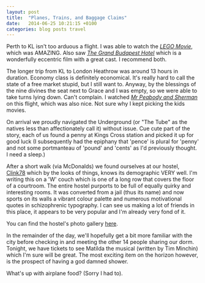 ```yaml
---
layout: post
title:  "Planes, Trains, and Baggage Claims"
date:   2014-06-25 10:21:15 +0100
categories: blog posts travel
---
```


Perth to KL isn't too arduous a flight. I was able to watch the [*LEGO Movie*](http://www.imdb.com/title/tt1490017/), which was AMAZING. Also saw [*The Grand Budapest Hotel*](http://www.imdb.com/title/tt2278388/) which is a wonderfully eccentric film with a great cast. I recommend both.

The longer trip from KL to London Heathrow was around 13 hours in duration. 
Economy class is definitely economical. It's really hard to call the state of a free market stupid, but I still want to. Anyway, by the blessings of the nine divines the seat next to Grace and I was empty, so we were able to take turns lying down. Can't complain. I watched [*Mr Peabody and Sherman*](http://www.imdb.com/title/tt0864835/) on this flight, which was also nice. Not sure why I kept picking the kids movies.

On arrival we proudly navigated the Underground (or "The Tube" as the natives less than affectionately call it) without issue. Cue cute part of the story, each of us found a penny at Kings Cross station and picked it up for good luck (I subsequently had the epiphany that 'pence' is plural for 'penny' and not some portmanteau of 'pound' and 'cents' as I'd previously thought. I need a sleep.)

After a short walk (via McDonalds) we found ourselves at our hostel, [Clink78](http://www.clinkhostels.com/78) which by the looks of things, knows its demographic VERY well. I'm writing this on a 'W' couch which is one of a long row that covers the floor of a courtroom. The entire hostel purports to be full of equally quirky and interesting rooms. It was converted from a jail (thus its name) and now sports on its walls a vibrant colour palette and numerous motivational quotes in schizophrenic typography. I can see us making a lot of friends in this place, it appears to be very popular and I'm already very fond of it.

You can find the hostel's photo gallery [here](http://www.clinkhostels.com/london/backpacker-hostels/clink78/photos).

In the remainder of the day, we'll hopefully get a bit more familiar with the city before checking in and meeting the other 14 people sharing our dorm. Tonight, we have tickets to see Matilda the musical (written by Tim Minchin) which I'm sure will be great. The most exciting item on the horizon however, is the prospect of having a god damned shower.


What's up with airplane food?
(Sorry I had to).
